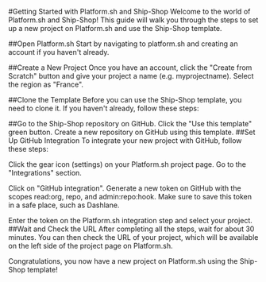 #Getting Started with Platform.sh and Ship-Shop
Welcome to the world of Platform.sh and Ship-Shop! This guide will walk you through the steps to set up a new project on Platform.sh and use the Ship-Shop template.

##Open Platform.sh
Start by navigating to platform.sh and creating an account if you haven't already.

##Create a New Project
Once you have an account, click the "Create from Scratch" button and give your project a name (e.g. myprojectname). Select the region as "France".

##Clone the Template
Before you can use the Ship-Shop template, you need to clone it. If you haven't already, follow these steps:

##Go to the Ship-Shop repository on GitHub.
Click the "Use this template" green button.
Create a new repository on GitHub using this template.
##Set Up GitHub Integration
To integrate your new project with GitHub, follow these steps:

Click the gear icon (settings) on your Platform.sh project page.
Go to the "Integrations" section.

Click on "GitHub integration".
Generate a new token on GitHub with the scopes read:org, repo, and admin:repo:hook. Make sure to save this token in a safe place, such as Dashlane.

Enter the token on the Platform.sh integration step and select your project.
##Wait and Check the URL
After completing all the steps, wait for about 30 minutes. You can then check the URL of your project, which will be available on the left side of the project page on Platform.sh.

Congratulations, you now have a new project on Platform.sh using the Ship-Shop template!

